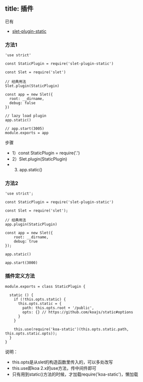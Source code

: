 title: 插件
---


已有

- [slet-plugin-static](https://github.com/sletjs/slet-plugin-static)

### 方法1


```
'use strict'

const StaticPlugin = require('slet-plugin-static')

const Slet = require('slet')

// 经典用法
Slet.plugin(StaticPlugin)

const app = new Slet({
  root: __dirname,
  debug: false
})

// lazy load plugin
app.static()

// app.start(3005)
module.exports = app

```

步骤

- 1）const StaticPlugin = require('.')
- 2）Slet.plugin(StaticPlugin)
- 3) app.static()
### 方法2

```
'use strict';

const StaticPlugin = require('slet-plugin-static')

const Slet = require('slet');

// 经典用法
app.plugin(StaticPlugin)

const app = new Slet({
    root: __dirname,
    debug: true
});

app.static()

app.start(3000)
```

### 插件定义方法

```
module.exports = class StaticPlugin {

  static () {
    if (!this.opts.static) {
      this.opts.static = {
        path: this.opts.root + '/public',
        opts: {} // https://github.com/koajs/static#options
      }
    }
    
    this.use(require('koa-static')(this.opts.static.path, this.opts.static.opts));
  }
}
```

说明：

- this.opts是从slet的构造函数里传入的，可以多处改写
- this.use即koa 2.x的use方法，传中间件即可
- 只有用到static()方法的时候，才加载require('koa-static')，懒加载



